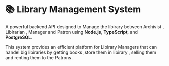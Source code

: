 # 📚 Library Management System 
A powerful backend API designed to Manage the libirary between Archivist , Libirarian , Manager and Patron using **Node.js**, **TypeScript**, and **PostgreSQL**.

This system provides an efficient platform for Libirary Managers that can handel big libiraries by getting books ,store them in libirary , selling them and renting them to the Patrons .
